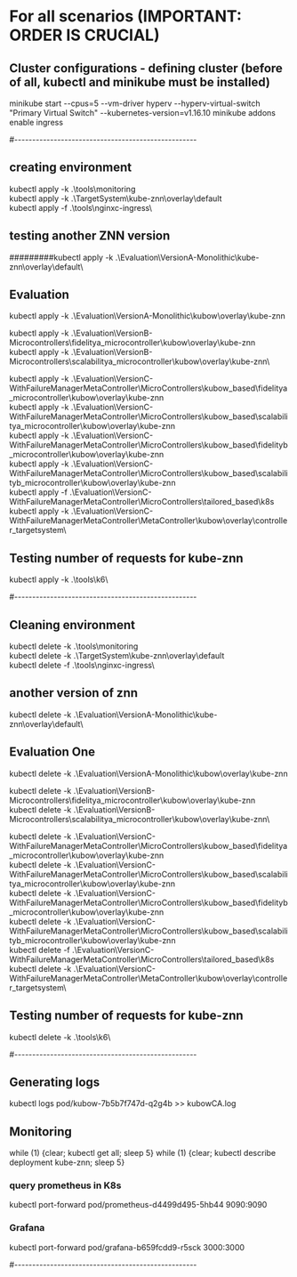 # For all scenarios (IMPORTANT: ORDER IS CRUCIAL)

## Cluster configurations - defining cluster (before of all, kubectl and minikube must be installed)

minikube start --cpus=5 --vm-driver hyperv --hyperv-virtual-switch "Primary Virtual Switch" --kubernetes-version=v1.16.10
minikube addons enable ingress

#---------------------------------------------------
## creating environment
kubectl apply -k .\tools\monitoring\
kubectl apply -k .\TargetSystem\kube-znn\overlay\default\
kubectl apply -f .\tools\nginxc-ingress\

## testing another ZNN version
#########kubectl apply -k .\Evaluation\VersionA-Monolithic\kube-znn\overlay\default\

## Evaluation
kubectl apply -k .\Evaluation\VersionA-Monolithic\kubow\overlay\kube-znn

kubectl apply -k .\Evaluation\VersionB-Microcontrollers\fidelitya_microcontroller\kubow\overlay\kube-znn\
kubectl apply -k .\Evaluation\VersionB-Microcontrollers\scalabilitya_microcontroller\kubow\overlay\kube-znn\

kubectl apply -k .\Evaluation\VersionC-WithFailureManagerMetaController\MicroControllers\kubow_based\fidelitya_microcontroller\kubow\overlay\kube-znn\
kubectl apply -k .\Evaluation\VersionC-WithFailureManagerMetaController\MicroControllers\kubow_based\scalabilitya_microcontroller\kubow\overlay\kube-znn\
kubectl apply -k .\Evaluation\VersionC-WithFailureManagerMetaController\MicroControllers\kubow_based\fidelityb_microcontroller\kubow\overlay\kube-znn\
kubectl apply -k .\Evaluation\VersionC-WithFailureManagerMetaController\MicroControllers\kubow_based\scalabilityb_microcontroller\kubow\overlay\kube-znn\
kubectl apply -f .\Evaluation\VersionC-WithFailureManagerMetaController\MicroControllers\tailored_based\k8s\
kubectl apply -k .\Evaluation\VersionC-WithFailureManagerMetaController\MetaController\kubow\overlay\controller_targetsystem\

## Testing number of requests for kube-znn
kubectl apply -k .\tools\k6\


#---------------------------------------------------
## Cleaning environment
kubectl delete -k .\tools\monitoring\
kubectl delete -k .\TargetSystem\kube-znn\overlay\default\
kubectl delete -f .\tools\nginxc-ingress\

## another version of znn
kubectl delete -k .\Evaluation\VersionA-Monolithic\kube-znn\overlay\default\


## Evaluation One
kubectl delete -k .\Evaluation\VersionA-Monolithic\kubow\overlay\kube-znn


kubectl delete -k .\Evaluation\VersionB-Microcontrollers\fidelitya_microcontroller\kubow\overlay\kube-znn\
kubectl delete -k .\Evaluation\VersionB-Microcontrollers\scalabilitya_microcontroller\kubow\overlay\kube-znn\




kubectl delete -k .\Evaluation\VersionC-WithFailureManagerMetaController\MicroControllers\kubow_based\fidelitya_microcontroller\kubow\overlay\kube-znn\
kubectl delete -k .\Evaluation\VersionC-WithFailureManagerMetaController\MicroControllers\kubow_based\scalabilitya_microcontroller\kubow\overlay\kube-znn\
kubectl delete -k .\Evaluation\VersionC-WithFailureManagerMetaController\MicroControllers\kubow_based\fidelityb_microcontroller\kubow\overlay\kube-znn\
kubectl delete -k .\Evaluation\VersionC-WithFailureManagerMetaController\MicroControllers\kubow_based\scalabilityb_microcontroller\kubow\overlay\kube-znn\
kubectl delete -f .\Evaluation\VersionC-WithFailureManagerMetaController\MicroControllers\tailored_based\k8s\
kubectl delete -k .\Evaluation\VersionC-WithFailureManagerMetaController\MetaController\kubow\overlay\controller_targetsystem\


## Testing number of requests for kube-znn
kubectl delete -k .\tools\k6\

#---------------------------------------------------

## Generating logs
kubectl logs pod/kubow-7b5b7f747d-q2g4b >> kubowCA.log

## Monitoring
while (1) {clear; kubectl get all; sleep 5}
while (1) {clear; kubectl describe deployment kube-znn; sleep 5}

### query prometheus in K8s
kubectl port-forward pod/prometheus-d4499d495-5hb44 9090:9090

### Grafana
kubectl port-forward pod/grafana-b659fcdd9-r5sck 3000:3000

#---------------------------------------------------